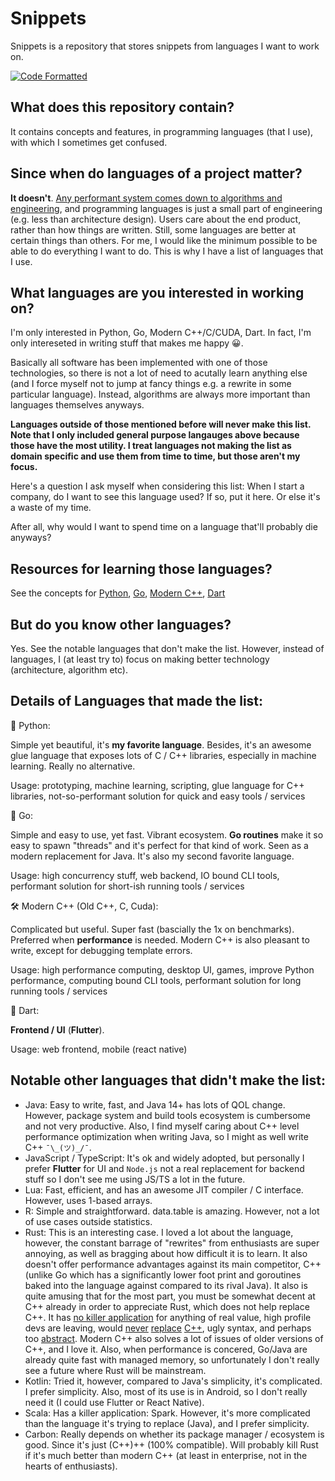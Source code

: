 # Snippets

Snippets is a repository that stores snippets from languages I want to work on.

[![Code Formatted](https://github.com/rentruewang/quirks/actions/workflows/format.yaml/badge.svg)](https://github.com/rentruewang/quirks/actions/workflows/format.yaml)

## What does this repository contain?

It contains concepts and features, in programming languages (that I use), with which I sometimes get confused.

## Since when do languages of a project matter?

**It doesn't**. [Any performant system comes down to algorithms and engineering](https://stackoverflow.com/a/4911818), and programming languages is just a small part of engineering (e.g. less than architecture design). Users care about the end product, rather than how things are written. Still, some languages are better at certain things than others. For me, I would like the minimum possible to be able to do everything I want to do. This is why I have a list of languages that I use.

## What languages are you interested in working on?

I'm only interested in Python, Go, Modern C++/C/CUDA, Dart. In fact, I'm only intereseted in writing stuff that makes me happy 😀.

Basically all software has been implemented with one of those technologies, so there is not a lot of need to acutally learn anything else (and I force myself not to jump at fancy things e.g. a rewrite in some particular language). Instead, algorithms are always more important than languages themselves anyways.

**Languages outside of those mentioned before will never make this list. Note that I only included general purpose langauges above because those have the most utility. I treat languages not making the list as domain specific and use them from time to time, but those aren't my focus.**

Here's a question I ask myself when considering this list: When I start a company, do I want to see this language used? If so, put it here. Or else it's a waste of my time.

After all, why would I want to spend time on a language that'll probably die anyways?

## Resources for learning those languages?

See the concepts for [Python](./python/README.md), [Go](./go/README.md), [Modern C++](./cxx/README.md), [Dart](./dart/README.md)

## But do you know other languages?

Yes. See the notable languages that don't make the list. However, instead of languages, I (at least try to) focus on making better technology (architecture, algorithm etc).

## Details of Languages that made the list:

🐍 Python:

Simple yet beautiful, it's **my favorite language**. Besides, it's an awesome glue language that exposes lots of C / C++ libraries, especially in machine learning. Really no alternative.

Usage: prototyping, machine learning, scripting, glue language for C++ libraries, not-so-performant solution for quick and easy tools / services

🦫 Go:

Simple and easy to use, yet fast. Vibrant ecosystem. **Go routines** make it so easy to spawn "threads" and it's perfect for that kind of work. Seen as a modern replacement for Java. It's also my second favorite language.

Usage: high concurrency stuff, web backend, IO bound CLI tools, performant solution for short-ish running tools / services

🛠️ Modern C++ (Old C++, C, Cuda):

Complicated but useful. Super fast (bascially the 1x on benchmarks). Preferred when **performance** is needed. Modern C++ is also pleasant to write, except for debugging template errors.

Usage: high performance computing, desktop UI, games, improve Python performance, computing bound CLI tools, performant solution for long running tools / services

🎯 Dart:

**Frontend / UI** (**Flutter**).

Usage: web frontend, mobile (react native)

## Notable other languages that didn't make the list:

- Java: Easy to write, fast, and Java 14+ has lots of QOL change. However, package system and build tools ecosystem is cumbersome and not very productive. Also, I find myself caring about C++ level performance optimization when writing Java, so I might as well write C++ `¯\_(ツ)_/¯`.
- JavaScript / TypeScript: It's ok and widely adopted, but personally I prefer **Flutter** for UI and `Node.js` not a real replacement for backend stuff so I don't see me using JS/TS a lot in the future.
- Lua: Fast, efficient, and has an awesome JIT compiler / C interface. However, uses 1-based arrays.
- R: Simple and straightforward. data.table is amazing. However, not a lot of use cases outside statistics.
- Rust: This is an interesting case. I loved a lot about the language, however, the constant barrage of "rewrites" from enthusiasts are super annoying, as well as bragging about how difficult it is to learn. It also doesn't offer performance advantages against its main competitor, C++ (unlike Go which has a significantly lower foot print and goroutines baked into the language against compared to its rival Java). It also is quite amusing that for the most part, you must be somewhat decent at C++ already in order to appreciate Rust, which does not help replace C++. It has [no killer application](https://www.reddit.com/r/programmingcirclejerk/comments/hdqdjd/rust_is_the_wrong_solution_for_almost_everything/) for anything of real value, high profile devs are leaving, would [never](https://www.quora.com/Will-Rust-replace-C++) [replace](https://news.ycombinator.com/item?id=29905917) [C++](https://www.reddit.com/r/rust/comments/12xgxfa/comment/jhjbtep/), ugly syntax, and perhaps too [abstract](https://www.reddit.com/r/CUDA/comments/ns8mi1/comment/h0l17rw/). Modern C++ also solves a lot of issues of older versions of C++, and I love it. Also, when performance is concered, Go/Java are already quite fast with managed memory, so unfortunately I don't really see a future where Rust will be mainstream.
- Kotlin: Tried it, however, compared to Java's simplicity, it's complicated. I prefer simplicity. Also, most of its use is in Android, so I don't really need it (I could use Flutter or React Native).
- Scala: Has a killer application: Spark. However, it's more complicated than the language it's trying to replace (Java), and I prefer simplicity.
- Carbon: Really depends on whether its package manager / ecosystem is good. Since it's just (C++)++ (100% compatible). Will probably kill Rust if it's much better than modern C++ (at least in enterprise, not in the hearts of enthusiasts).
